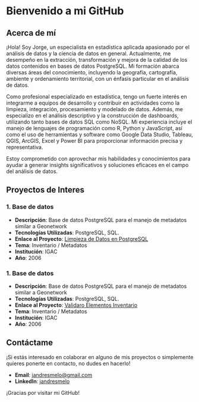 # Bienvenido a mi GitHub

## Acerca de mí
¡Hola! Soy Jorge, un especialista en estadística aplicada apasionado por el análisis de datos y la ciencia de datos en general. Actualmente, me desempeño en la extracción, transformación y mejora de la calidad de los datos contenidos en bases de datos PostgreSQL. Mi formación abarca diversas áreas del conocimiento, incluyendo la geografía, cartografía, ambiente y ordenamiento territorial, con un énfasis particular en el análisis de datos.

Como profesional especializado en estadística, tengo un fuerte interés en integrarme a equipos de desarrollo y contribuir en actividades como la limpieza, integración, procesamiento y modelado de datos. Además, me especializo en el análisis descriptivo y la construcción de dashboards, utilizando tanto bases de datos SQL como NoSQL. Mi experiencia incluye el manejo de lenguajes de programación como R, Python y JavaScript, así como el uso de herramientas y software como Google Data Studio, Tableau, QGIS, ArcGIS, Excel y Power BI para proporcionar información precisa y representativa.

Estoy comprometido con aprovechar mis habilidades y conocimientos para ayudar a generar insights significativos y soluciones eficaces en el campo del análisis de datos.

## Proyectos de Interes

### 1. Base de datos
- **Descripción**: Base de datos PostgreSQL para el manejo de metadatos similar a Geonetwork
- **Tecnologías Utilizadas**: PostgreSQL, SQL.
- **Enlace al Proyecto**: [Limpieza de Datos en PostgreSQL](enlace-al-proyecto)
- **Tema**: Inventario / Metadatos
- **Institución**: IGAC
- **Año**: 2006

### 1. Base de datos
- **Descripción**: Base de datos PostgreSQL para el manejo de metadatos similar a Geonetwork
- **Tecnologías Utilizadas**: PostgreSQL, SQL.
- **Enlace al Proyecto**: [Validaro Elementos Inventario]([https://github.com/jandresmelo/INVENTARIO_VALIDATOR.git])
- **Tema**: Inventario / Metadatos
- **Institución**: IGAC
- **Año**: 2006

## Contáctame
¡Si estás interesado en colaborar en alguno de mis proyectos o simplemente quieres ponerte en contacto, no dudes en hacerlo!

- **Email**: [jandresmelo@gmail.com](mailto:jandresmelo@gmail.com )
- **LinkedIn**: [jandresmelo](https://www.linkedin.com/in/jandresmelo/)


¡Gracias por visitar mi GitHub!

